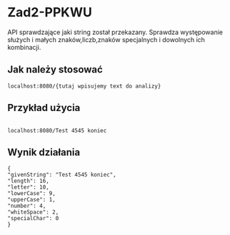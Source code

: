 # Zad2-PPKWU

API sprawdzające jaki string został przekazany.
Sprawdza występowanie służych i małych znaków,liczb,znaków specjalnych i dowolnych ich kombinacji.

## Jak należy stosować 
```haml
localhost:8080/{tutaj wpisujemy text do analizy}
```

## Przykład użycia
```haml

localhost:8080/Test 4545 koniec

```

## Wynik działania 
```haml
{
"givenString": "Test 4545 koniec",
"length": 16,
"letter": 10,
"lowerCase": 9,
"upperCase": 1,
"number": 4,
"whiteSpace": 2,
"specialChar": 0
}
```
